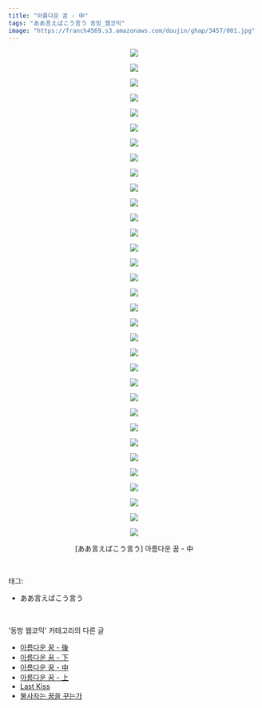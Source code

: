 ```yaml
---
title: "아름다운 꿈 - 中"
tags: "ああ言えばこう言う 동방_웹코믹"
image: "https://franch4569.s3.amazonaws.com/doujin/ghap/3457/001.jpg"
---
```

<div class="article">
<p style="text-align: center; clear: none; float: none;"><img src="{{ site.imgserver2 }}/ghap/3457/001.jpg"/></p>
<p style="text-align: center; clear: none; float: none;"><img src="{{ site.imgserver2 }}/ghap/3457/002.jpg"/></p>
<p style="text-align: center; clear: none; float: none;"><img src="{{ site.imgserver2 }}/ghap/3457/003.jpg"/></p>
<p style="text-align: center; clear: none; float: none;"><img src="{{ site.imgserver2 }}/ghap/3457/004.jpg"/></p>
<p style="text-align: center; clear: none; float: none;"><img src="{{ site.imgserver2 }}/ghap/3457/005.jpg"/></p>
<p style="text-align: center; clear: none; float: none;"><img src="{{ site.imgserver2 }}/ghap/3457/006.jpg"/></p>
<p style="text-align: center; clear: none; float: none;"><img src="{{ site.imgserver2 }}/ghap/3457/007.jpg"/></p>
<p style="text-align: center; clear: none; float: none;"><img src="{{ site.imgserver2 }}/ghap/3457/008.jpg"/></p>
<p style="text-align: center; clear: none; float: none;"><img src="{{ site.imgserver2 }}/ghap/3457/009.jpg"/></p>
<p style="text-align: center; clear: none; float: none;"><img src="{{ site.imgserver2 }}/ghap/3457/010.jpg"/></p>
<p style="text-align: center; clear: none; float: none;"><img src="{{ site.imgserver2 }}/ghap/3457/011.jpg"/></p>
<p style="text-align: center; clear: none; float: none;"><img src="{{ site.imgserver2 }}/ghap/3457/012.jpg"/></p>
<p style="text-align: center; clear: none; float: none;"><img src="{{ site.imgserver2 }}/ghap/3457/013.jpg"/></p>
<p style="text-align: center; clear: none; float: none;"><img src="{{ site.imgserver2 }}/ghap/3457/014.jpg"/></p>
<p style="text-align: center; clear: none; float: none;"><img src="{{ site.imgserver2 }}/ghap/3457/015.jpg"/></p>
<p style="text-align: center; clear: none; float: none;"><img src="{{ site.imgserver2 }}/ghap/3457/016.jpg"/></p>
<p style="text-align: center; clear: none; float: none;"><img src="{{ site.imgserver2 }}/ghap/3457/017.jpg"/></p>
<p style="text-align: center; clear: none; float: none;"><img src="{{ site.imgserver2 }}/ghap/3457/018.jpg"/></p>
<p style="text-align: center; clear: none; float: none;"><img src="{{ site.imgserver2 }}/ghap/3457/019.jpg"/></p>
<p style="text-align: center; clear: none; float: none;"><img src="{{ site.imgserver2 }}/ghap/3457/020.jpg"/></p>
<p style="text-align: center; clear: none; float: none;"><img src="{{ site.imgserver2 }}/ghap/3457/021.jpg"/></p>
<p style="text-align: center; clear: none; float: none;"><img src="{{ site.imgserver2 }}/ghap/3457/022.jpg"/></p>
<p style="text-align: center; clear: none; float: none;"><img src="{{ site.imgserver2 }}/ghap/3457/023.jpg"/></p>
<p style="text-align: center; clear: none; float: none;"><img src="{{ site.imgserver2 }}/ghap/3457/024.jpg"/></p>
<p style="text-align: center; clear: none; float: none;"><img src="{{ site.imgserver2 }}/ghap/3457/025.jpg"/></p>
<p style="text-align: center; clear: none; float: none;"><img src="{{ site.imgserver2 }}/ghap/3457/026.jpg"/></p>
<p style="text-align: center; clear: none; float: none;"><img src="{{ site.imgserver2 }}/ghap/3457/027.jpg"/></p>
<p style="text-align: center; clear: none; float: none;"><img src="{{ site.imgserver2 }}/ghap/3457/028.jpg"/></p>
<p style="text-align: center; clear: none; float: none;"><img src="{{ site.imgserver2 }}/ghap/3457/029.jpg"/></p>
<p style="text-align: center; clear: none; float: none;"><img src="{{ site.imgserver2 }}/ghap/3457/030.jpg"/></p>
<p style="text-align: center; clear: none; float: none;"><img src="{{ site.imgserver2 }}/ghap/3457/031.jpg"/></p>
<p style="text-align: center; clear: none; float: none;"><img src="{{ site.imgserver2 }}/ghap/3457/032.jpg"/></p>
<p style="text-align: center; clear: none; float: none;"><img src="{{ site.imgserver2 }}/ghap/3457/033.jpg"/></p>
<p style="text-align: center; clear: none; float: none;">[ああ言えばこう言う] 아름다운 꿈 - 中</p>
</div><br/>
<div class="tagTrail">
<p>태그: </p>
<ul>
<li>ああ言えばこう言う</li>
</ul>
</div><br/>
<div class="another">
<p>'동방 웹코믹' 카테고리의 다른 글</p>
<ul>
<li><a href="/ghap_3459">아름다운 꿈 - 後</a></li>
<li><a href="/ghap_3458">아름다운 꿈 - 下</a></li>
<li><a href="/ghap_3457">아름다운 꿈 - 中</a></li>
<li><a href="/ghap_3456">아름다운 꿈 - 上</a></li>
<li><a href="/ghap_3447">Last Kiss</a></li>
<li><a href="/ghap_3446">불사자는 꿈을 꾸는가</a></li>
</ul>
</div><br/>
<div class="cb_module cb_fluid">
<div class="cb_wrt cb_profile">
</div><!-- commentList close -->
</div><br/>
